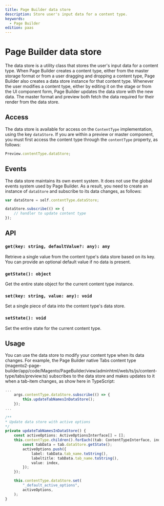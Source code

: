 ```yaml
---
title: Page Builder data store
description: Store user's input data for a content type.
keywords:
  - Page Builder
edition: paas
---
```


# Page Builder data store

The data store is a utility class that stores the user's input data for a content type. When Page Builder creates a content type, either from the master storage format or from a user dragging and dropping a content type, Page Builder also creates a data store instance for that content type. Whenever the user modifies a content type, either by editing it on the stage or from the UI component form, Page Builder updates the data store with the new data. The master format and preview both fetch the data required for their render from the data store.

## Access

The data store is available for access on the `ContentType` implementation, using the key `dataStore`. If you are within a preview or master component, you must first access the content type through the `contentType` property, as follows:

```js
Preview.contentType.dataStore;
```

## Events

The data store maintains its own event system. It does not use the global events system used by Page Builder. As a result, you need to create an instance of `dataStore` and subscribe to its data changes, as follows:

```js
var dataStore = self.contentType.dataStore;

dataStore.subscribe(() => {
    // handler to update content type
});
```

## API

### `get(key: string, defaultValue?: any): any`

Retrieve a single value from the content type's data store based on its key. You can provide an optional default value if no data is present.

### `getState(): object`

Get the entire state object for the current content type instance.

### `set(key: string, value: any): void`

Set a single piece of data into the content type's data store.

### `setState(): void`

Set the entire state for the current content type.

## Usage

You can use the data store to modify your content type when its data changes. For example, the Page Builder native Tabs content type (magento2-page-builder/app/code/Magento/PageBuilder/view/adminhtml/web/ts/js/content-type/tabs/preview.ts) subscribes to the data store and makes updates to it when a tab-item changes, as show here in TypeScript:

```typescript
...
    args.contentType.dataStore.subscribe(() => {
        this.updateTabNamesInDataStore();
    });
...

/**
* Update data store with active options
*/
private updateTabNamesInDataStore() {
    const activeOptions: ActiveOptionsInterface[] = [];
    this.contentType.children().forEach((tab: ContentTypeInterface, index: number) => {
        const tabData = tab.dataStore.getState();
        activeOptions.push({
            label: tabData.tab_name.toString(),
            labeltitle: tabData.tab_name.toString(),
            value: index,
        });
    });

    this.contentType.dataStore.set(
        "_default_active_options",
        activeOptions,
    );
}
```
